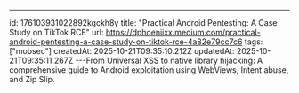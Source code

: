 ---
id: 176103931022892kgckh8y
title: "Practical Android Pentesting: A Case Study on TikTok RCE"
url: https://dphoeniixx.medium.com/practical-android-pentesting-a-case-study-on-tiktok-rce-4a82e79cc7c6
tags: ["mobsec"]
createdAt: 2025-10-21T09:35:10.212Z
updatedAt: 2025-10-21T09:35:11.267Z
---From Universal XSS to native library hijacking: A comprehensive guide to Android exploitation using WebViews, Intent abuse, and Zip Slip.
